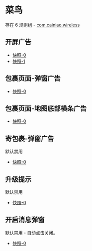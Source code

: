 # 菜鸟

存在 6 规则组 - [com.cainiao.wireless](/src/apps/com.cainiao.wireless.ts)

## 开屏广告

- [快照-0](https://i.gkd.li/import/12901758)
- [快照-1](https://i.gkd.li/import/12724823)

## 包裹页面-弹窗广告

- [快照-0](https://i.gkd.li/import/12914371)

## 包裹页面-地图底部横条广告

- [快照-0](https://i.gkd.li/import/12914450)

## 寄包裹-弹窗广告

默认禁用

- [快照-0](https://i.gkd.li/import/13042279)

## 升级提示

默认禁用

- [快照-0](https://i.gkd.li/import/13042207)

## 开启消息弹窗

默认禁用 - 自动点击关闭。

- [快照-0](https://i.gkd.li/import/13068573)
